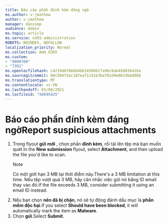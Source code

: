 ```yaml
---
title: Báo cáo phần đính kèm đáng ngờ
ms.author: v-jmathew
author: v-jmathew
manager: dansimp
audience: Admin
ms.topic: article
ms.service: o365-administration
ROBOTS: NOINDEX, NOFOLLOW
localization_priority: Normal
ms.collection: Adm_O365
ms.custom:
- "9000760"
- "7391"
ms.openlocfilehash: c4219d67666b46634506617a96c0ab458836410a
ms.sourcegitcommit: 60c504f3ac187eaf1141b3ba701d9e0633bdd968
ms.translationtype: MT
ms.contentlocale: vi-VN
ms.lasthandoff: 03/08/2021
ms.locfileid: "50695425"
---
```

# <a name="report-suspicious-attachments"></a><span data-ttu-id="6ebc4-102">Báo cáo phần đính kèm đáng ngờ</span><span class="sxs-lookup"><span data-stu-id="6ebc4-102">Report suspicious attachments</span></span>

1. <span data-ttu-id="6ebc4-103">Trong flyout **gửi mới** , chọn phần **đính kèm**, rồi tải lên tệp mà bạn muốn quét.</span><span class="sxs-lookup"><span data-stu-id="6ebc4-103">In the **New submission** flyout, select **Attachment**, and then upload the file you'd like to scan.</span></span>
    > [!NOTE]
    > <span data-ttu-id="6ebc4-104">Có một giới hạn 3 MB tại thời điểm này.</span><span class="sxs-lookup"><span data-stu-id="6ebc4-104">There's a 3 MB limitation at this time.</span></span> <span data-ttu-id="6ebc4-105">Nếu tệp vượt quá 3 MB, hãy cân nhắc việc gửi nó bằng ID email thay vào đó.</span><span class="sxs-lookup"><span data-stu-id="6ebc4-105">If the file exceeds 3 MB, consider submitting it using an email ID instead.</span></span>
2. <span data-ttu-id="6ebc4-106">Nếu bạn chọn **nên đã bị chặn**, nó sẽ tự động đánh dấu mục là **phần mềm độc hại**.</span><span class="sxs-lookup"><span data-stu-id="6ebc4-106">If you select **Should have been blocked**, it will automatically mark the item as **Malware**.</span></span>
3. <span data-ttu-id="6ebc4-107">Chọn **gửi**.</span><span class="sxs-lookup"><span data-stu-id="6ebc4-107">Select **Submit**.</span></span>
